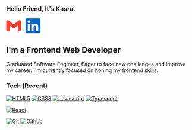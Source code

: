 ### Hello Friend, It's Kasra.

[![Gmail](./images/gmail-icon.svg)](mailto:kasrapak69@gmail.com)
&nbsp;
[![Linkedin](./images/linkedin-icon.svg)](https://www.linkedin.com/in/kasra-pak)

## I'm a Frontend Web Developer

Graduated Software Engineer, Eager to face new challenges and improve my career. I'm currently focused on honing my frontend skills.

### Tech (Recent)

<p>

  [![HTML5](https://img.shields.io/badge/-HTML-E34F26?style=flat&logo=html5&logoColor=white)](https://developer.mozilla.org/en-US/docs/Web/HTML)
  [![CSS3](https://img.shields.io/badge/-CSS-1572B6?style=flat&logo=css3&logoColor=white)](https://developer.mozilla.org/en-US/docs/Web/CSS)
  [![Javascript](https://img.shields.io/badge/-Javascript-F7DF1E?style=flat&logo=javascript&logoColor=white)](https://developer.mozilla.org/en-US/docs/Web/JavaScript)
  [![Typescript](https://img.shields.io/badge/-Typescript-3178C6?style=flat&logo=typescript&logoColor=white)](https://www.typescriptlang.org)
  
  <!-- [![MUI](https://img.shields.io/badge/MUI-007FFF?style=flat&logo=mui&logoColor=white)](https://mui.com/) -->
  <!-- [![Styled-components](https://img.shields.io/badge/-Styled--Compoents-DB7093?style=flat&logo=styled-components&logoColor=white)](https://styled-components.com/) -->
  <!-- [![Tailwind CSS](https://img.shields.io/badge/-Tailwind_CSS-06B6D4?style=flat&logo=tailwindcss&logoColor=white)](https://tailwindcss.com/) -->
  <!-- [![Sass](https://img.shields.io/badge/-Sass-CC6699?style=flat&logo=sass&logoColor=white)](https://sass-lang.com/) -->
  
  <!-- [![Next.js](https://img.shields.io/badge/-Next.js-000000?style=flat&logo=nextdotjs&logoColor=white)](https://nextjs.org/) -->
  [![React](https://img.shields.io/badge/-React-61DAFB?style=flat&logo=react&logoColor=white)](https://reactjs.org)
  <!-- [![Redux](https://img.shields.io/badge/-Redux-764ABC?style=flat&logo=redux&logoColor=white)](https://redux.js.org/) -->
  
  [![Git](https://img.shields.io/badge/-Git-F05032?style=flat&logo=git&logoColor=white)](https://git-scm.com/)
  [![Github](https://img.shields.io/badge/-GitHub-181717?style=flat&logo=github&logoColor=white)](https://github.com/)
  <!-- [![Webpack](https://img.shields.io/badge/-Webpack-8DD6F9?style=flat&logo=webpack&logoColor=white)](https://webpack.js.org/) -->
  <!-- [![Vite](https://img.shields.io/badge/-Vite-646CFF?style=flat&logo=vite&logoColor=white)](https://vitejs.dev/) -->
  
  <!-- [![VSCode](https://img.shields.io/badge/-VSCode-007ACC?style=flat&logo=VisualStudioCode&logoColor=white)](https://code.visualstudio.com/) -->
  <!-- [![Vim](https://img.shields.io/badge/-Vim-019733?style=flat&logo=Vim&logoColor=white)](https://www.vim.org/) -->
  <!-- [![Figma](https://img.shields.io/badge/-Figma-F24E1E?style=flat&logo=figma&logoColor=white)](https://www.figma.com/) -->
  

<!--   [![CSS Modules](https://img.shields.io/badge/-CSS_Modules-000000?style=flat&logo=cssmodules&logoColor=white)](https://github.com/css-modules) -->
</p>
